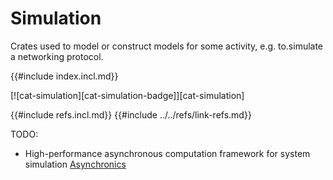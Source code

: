 # Simulation

Crates used to model or construct models for some activity, e.g. to.simulate a networking protocol.

{{#include index.incl.md}}

[![cat-simulation][cat-simulation-badge]][cat-simulation]

{{#include refs.incl.md}}
{{#include ../../refs/link-refs.md}}
<div class="hidden">
TODO:

- High-performance asynchronous computation framework for system simulation [Asynchronics](https://github.com/asynchronics)

</div>
